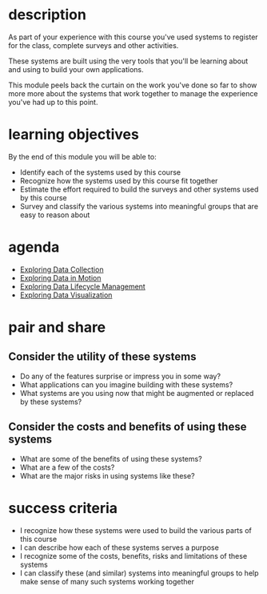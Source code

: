 # description

As part of your experience with this course you've used systems to register for the class, complete surveys and other activities.

These systems are built using the very tools that you'll be learning about and using to build your own applications.

This module peels back the curtain on the work you've done so far to show more more about the systems that work together to manage the experience you've had up to this point.

# learning objectives

By the end of this module you will be able to:

- Identify each of the systems used by this course
- Recognize how the systems used by this course fit together
- Estimate the effort required to build the surveys and other systems used by this course
- Survey and classify the various systems into meaningful groups that are easy to reason about

# agenda

- [Exploring Data Collection](/activity-2-1)
- [Exploring Data in Motion](/activity-2-2)
- [Exploring Data Lifecycle Management](/activity-2-3)
- [Exploring Data Visualization](/activity-2-4)

# pair and share

## Consider the utility of these systems

- Do any of the features surprise or impress you in some way?
- What applications can you imagine building with these systems?
- What systems are you using now that might be augmented or replaced by these systems?

## Consider the costs and benefits of using these systems

- What are some of the benefits of using these systems?
- What are a few of the costs?
- What are the major risks in using systems like these?

# success criteria

- I recognize how these systems were used to build the various parts of this course
- I can describe how each of these systems serves a purpose
- I recognize some of the costs, benefits, risks and limitations of these systems
- I can classify these (and similar) systems into meaningful groups to help make sense of many such systems working together
